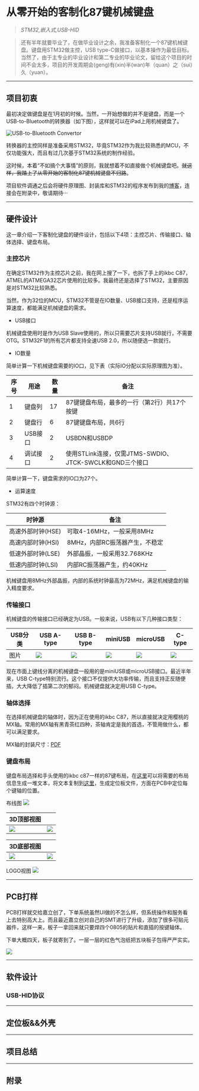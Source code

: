 # 从零开始的客制化87键机械键盘

> *STM32,嵌入式,USB-HID*

> 还有半年就要毕业了，在做毕业设计之余，我准备客制化一个87键机械键盘。键盘用STM32做主控，USB type-C做接口，以基本操作为最低目标。当然了，由于主专业的毕业设计和第二专业的毕业论文，留给这个项目的时间不会太多，项目的开发周期会(geng)有(xin)半(wan)年（quan）之（sui）久（yuan）。

-----

## 项目初衷

最初决定做键盘是在1月初的时候。当然，一开始想做的并不是键盘，而是一个USB-to-Bluetooth的转换器（如下图），这样就可以在iPad上用机械键盘了。

![USB-to-Bluetooth Convertor](pic/other/bt_connector.jpg?raw=true)

转换器的主控同样是准备采用STM32，毕竟STM32作为我比较熟悉的MCU，不仅功能强大，而且有过几次基于STM32系统的制作经验。

这时候，本着“不如搞个大事情”的原则，我就想着不如直接做个机械键盘吧。~~就这样，我踏上了从零开始的客制化87键机械键盘不归路~~。

项目软件调通之后会将硬件原理图、封装库和STM32的程序发布到我的[博客](https://www.blueschwarz.top)，连接会在附录中，敬请期待···

-----

## 硬件设计

这一章介绍一下客制化键盘的硬件设计，包括以下4项：主控芯片、传输接口、轴体选择、键盘布局。

### 主控芯片

在确定STM32作为主控芯片之前，我在网上搜了一下，也拆了手上的ikbc C87，ATMEL的ATMEGA32芯片使用的比较多。我最终还是选择了STM32，主要原因是对STM32比较熟悉。

当然，作为32位的MCU，STM32不管是在IO数量、USB接口支持，还是程序运算速度，都能满足机械键盘的需求。

- USB接口

机械键盘使用时是作为USB Slave使用的，所以只需要芯片支持USB就行，不需要OTG。STM32F1的所有芯片都支持全速USB 2.0，所以随便选一款就行。

- IO数量

简单计算一下机械键盘需要的IO口，见下表（实际IO分配以实际原理图为准）。

|  序号  |  用途  |  数量  |  备注  |
| --- | --- | --- | ---|
|  1  |  键盘列  |  17  |  87键键盘布局，最多的一行（第2行）共17个按键  |
|  2  |  键盘行  |  6  |  87键键盘布局，共6行  |
|  3  |  USB接口  |  2  |  USBDN和USBDP  |
|  4  |  调试接口  |  2  |  使用STLink连接，仅需JTMS-SWDIO、JTCK-SWCLK和GND三个接口  |

简单计算一下，键盘需求的IO口为27个。

- 运算速度

STM32有四个时钟源：

|  时钟源  |  备注  |
| --- | --- |
|  高速外部时钟(HSE)  |  可取4-16MHz，一般采用8MHz  |
|  高速内部时钟(HSI)  |  8MHz，内部RC振荡器产生，不稳定  |
|  低速外部时钟(LSE)  |  外部晶振，一般采用32.768KHz  |
|  低速内部时钟(LSI)  |  内部RC振荡器产生，约40KHz  |

机械键盘用8MHz外部晶振，内部的系统时钟最高为72MHz，满足机械键盘的输入精度要求。

### 传输接口

机械键盘的传输接口已经确定为USB。一般来说，USB有以下几种接口类型：

| USB分类 | USB A-type | USB B-type | miniUSB | microUSB | C-type |
| --- | --- | --- | --- | --- | --- |
| 图片 | ![](pic/usb_type/type_a.jpg?raw=true) | ![](pic/usb_type/type_b.jpg?raw=true) | ![](pic/usb_type/miniusb.jpg?raw=true) | ![](pic/usb_type/microusb.jpg?raw=true) | ![](pic/usb_type/type_c.jpg?raw=true) |

现在市面上键线分离的机械键盘一般用的是miniUSB或microUSB接口。最近半年来，USB C-type特别流行。这个接口不仅提供大功率传输，而且支持正反随便插，大大降低了插第二次的郁闷。机械键盘就决定用USB C-type。

### 轴体选择

在选择机械键盘的轴体时，因为正在使用的ikbc C87，所以直接就决定用樱桃的MX轴。常用的MX轴有黑青茶红四种，茶轴肯定是我的首选，不管用做什么，都可以满足要求。

MX轴的封装尺寸：[PDF](Reference/Cherry_MX/Cherry_MX_sw.pdf)

### 键盘布局

键盘布局选择和手头使用的ikbc c87一样的87键布局，在[这里](http://www.keyboard-layout-editor.com/)可以将需要的布局信息生成一堆文本，将文本复制到[这里](http://builder.swillkb.com/)，生成定位板文件，方面在PCB中定位每个键轴的位置。

布线图
![](pic/pcb/pcb_2d_bottomlayer.png?raw=true)

|3D顶部视图||
| --- | --- |
| ![](pic/pcb/2.PNG?raw=true) | ![](pic/pcb/pcb_3d_top.png?raw=true) |

|3D底部视图||
| --- | --- |
| ![](pic/pcb/1.PNG?raw=true) | ![](pic/pcb/pcb_3d_bottom.png?raw=true) |

LOGO视图
![](pic/pcb/pcb_3d_logo.png?raw=true)

-----

## PCB打样

PCB打样就交给嘉立创了，下单系统虽然UI做的不怎么样，但系统操作和服务看上去特别高大上。而且最近嘉立创对自己的SMT进行了升级，添加了很多可贴元器件，这样一来，板子一拿回来就只要焊四个0805的贴片和直插的按键轴体。

下单大概四天，板子就寄到了。一层一层的红色气泡纸把五块板子包得严严实实。

![](pic/pcb/pcb_package.jpg?raw=true)

-----

## 软件设计

### USB-HID协议

-----

## 定位板&&外壳

-----

## 项目总结

-----

## 附录












